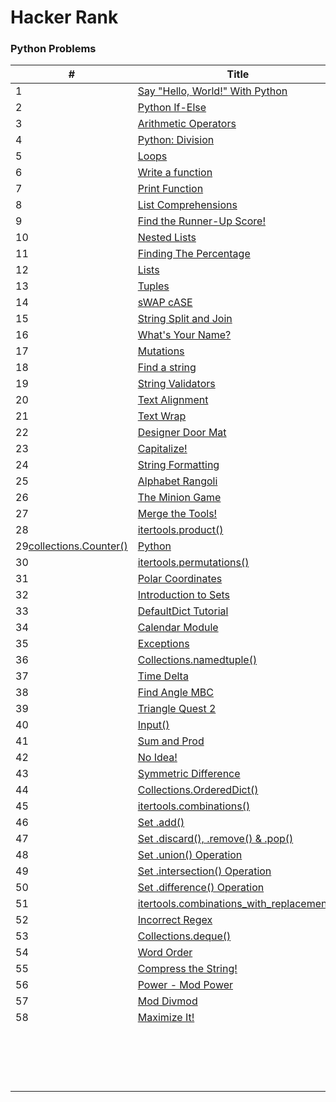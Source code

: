 Hacker Rank
========

### Python Problems


| # | Title | Solution | Difficulty |
|---| ----- | -------- | ---------- |
|1|[Say "Hello, World!" With Python](https://www.hackerrank.com/challenges/py-hello-world/problem) | [Python](1.py)|Easy|
|2|[Python If-Else](https://www.hackerrank.com/challenges/py-if-else/problem) | [Python](2.py)|Easy|
|3|[Arithmetic Operators](https://www.hackerrank.com/challenges/python-arithmetic-operators/problem) | [Python](3.py)|Easy|
|4|[Python: Division](https://www.hackerrank.com/challenges/python-division/problem) | [Python](4.py)|Easy|
|5|[Loops](https://www.hackerrank.com/challenges/python-loops/problem) | [Python](5.py)|Easy|
|6|[Write a function](https://www.hackerrank.com/challenges/write-a-function/problem) | [Python](6.py)|Medium|
|7|[Print Function](https://www.hackerrank.com/challenges/python-print/problem) | [Python](7.py)|Easy|
|8|[List Comprehensions](https://www.hackerrank.com/challenges/list-comprehensions/problem) | [Python](8.py)|Easy|
|9|[Find the Runner-Up Score!](https://www.hackerrank.com/challenges/find-second-maximum-number-in-a-list/problem) | [Python](9.py)|Easy|
|10|[Nested Lists](https://www.hackerrank.com/challenges/nested-list/problem) | [Python](10.py)|Easy|
|11|[Finding The Percentage](https://www.hackerrank.com/challenges/finding-the-percentage/problem) | [Python](11.py)|Easy|
|12|[Lists](https://www.hackerrank.com/challenges/python-lists/problem) | [Python](12.py)|Easy|
|13|[Tuples](https://www.hackerrank.com/challenges/python-tuples/problem) | [Python](13.py)|Easy|
|14|[sWAP cASE](https://www.hackerrank.com/challenges/swap-case/problem) | [Python](14.py)|Easy|
|15|[String Split and Join](https://www.hackerrank.com/challenges/python-string-split-and-join/problem) | [Python](15.py)|Easy|
|16|[What's Your Name?](https://www.hackerrank.com/challenges/whats-your-name/problem) | [Python](16.py)|Easy|
|17|[Mutations](https://www.hackerrank.com/challenges/python-mutations/problem) | [Python](17.py)|Easy|
|18|[Find a string](https://www.hackerrank.com/challenges/find-a-string/problem) | [Python](18.py)|Easy|
|19|[String Validators](https://www.hackerrank.com/challenges/string-validators/problem) | [Python](19.py)|Easy|
|20|[Text Alignment](https://www.hackerrank.com/challenges/text-alignment/problem) | [Python](20.py)|Easy|
|21|[Text Wrap](https://www.hackerrank.com/challenges/text-wrap/problem) | [Python](21.py)|Easy|
|22|[Designer Door Mat](https://www.hackerrank.com/challenges/designer-door-mat/problem) | [Python](22.py)|Easy|
|23|[Capitalize!](https://www.hackerrank.com/challenges/capitalize/problem) | [Python](23.py)|Easy|
|24|[String Formatting](https://www.hackerrank.com/challenges/python-string-formatting/problem) | [Python](24.py)|Easy|
|25|[Alphabet Rangoli](hackerrank.com/challenges/alphabet-rangoli/problem) | [Python](25.py)|Easy|
|26|[The Minion Game](https://www.hackerrank.com/challenges/the-minion-game/problem) | [Python]()|Medium|
|27|[Merge the Tools!](https://www.hackerrank.com/challenges/merge-the-tools/problem) | [Python](27.py)|Medium|
|28|[itertools.product()](https://www.hackerrank.com/challenges/itertools-product/problem) | [Python](28.py)|Easy|
|29[collections.Counter()](https://www.hackerrank.com/challenges/collections-counter/problem) | [Python](29.py)|Easy|
|30|[itertools.permutations()](https://www.hackerrank.com/challenges/itertools-permutations/problem) | [Python](30.py)|Easy|
|31|[Polar Coordinates](https://www.hackerrank.com/challenges/polar-coordinates/problem) | [Python](31.py)|Easy|
|32|[Introduction to Sets](https://www.hackerrank.com/challenges/py-introduction-to-sets/problem) | [Python](32.py)|Easy|
|33|[DefaultDict Tutorial](https://www.hackerrank.com/challenges/defaultdict-tutorial/problem) | [Python](33.py)|Easy|
|34|[Calendar Module](https://www.hackerrank.com/challenges/calendar-module/problem) | [Python](34.py)|Easy|
|35|[Exceptions](https://www.hackerrank.com/challenges/exceptions/problem) | [Python](35.py)|Easy|
|36|[Collections.namedtuple()](https://www.hackerrank.com/challenges/py-collections-namedtuple/problem) | [Python](36.py)|Easy|
|37|[Time Delta](https://www.hackerrank.com/challenges/python-time-delta/problem) | [Python](37.py)|Medium|
|38|[Find Angle MBC](https://www.hackerrank.com/challenges/find-angle/problem) | [Python](38.py)|Medium|
|39|[Triangle Quest 2](https://www.hackerrank.com/challenges/triangle-quest-2/problem) | [Python](39.py)|Medium|
|40|[Input()](https://www.hackerrank.com/challenges/input/problem) | [Python](40.py)|Esay|
|41|[Sum and Prod](https://www.hackerrank.com/challenges/np-sum-and-prod/problem) | [Python](41.py)|Easy|
|42|[No Idea!](https://www.hackerrank.com/challenges/no-idea/problem) | [Python](42.py)|Medium|
|43|[Symmetric Difference](https://www.hackerrank.com/challenges/symmetric-difference/problem) | [Python](43.py)|Easy|
|44|[Collections.OrderedDict()](https://www.hackerrank.com/challenges/py-collections-ordereddict/problem) | [Python](44.py)|Easy|
|45|[itertools.combinations()](https://www.hackerrank.com/challenges/itertools-combinations/problem) | [Python](45.py)|Easy|
|46|[Set .add()](https://www.hackerrank.com/challenges/py-set-add/problem) | [Python](46.py)|Easy|
|47|[Set .discard(), .remove() & .pop()](https://www.hackerrank.com/challenges/py-set-discard-remove-pop/problem) | [Python](47.[py])|Easy|
|48|[Set .union() Operation](https://www.hackerrank.com/challenges/py-set-union/problem) | [Python](48.py)|Easy|
|49|[Set .intersection() Operation](https://www.hackerrank.com/challenges/py-set-intersection-operation/problem) | [Python](49.py)|Easy|
|50|[Set .difference() Operation](https://www.hackerrank.com/challenges/py-set-difference-operation/problem) | [Python](50.py)|Easy|
|51|[itertools.combinations_with_replacement()](https://www.hackerrank.com/challenges/itertools-combinations-with-replacement/problem) | [Python](51.py)|Easy|
|52|[Incorrect Regex](https://www.hackerrank.com/challenges/incorrect-regex/problem) | [Python](52.py)|Easy|
|53|[Collections.deque()](https://www.hackerrank.com/challenges/py-collections-deque/problem) | [Python](53.py)|Easy|
|54|[Word Order](https://www.hackerrank.com/challenges/word-order/problem) | [Python](54.py)|medium|
|55|[Compress the String!](https://www.hackerrank.com/challenges/compress-the-string/problem) | [Python](55.py)|Medium|
|56|[Power - Mod Power](https://www.hackerrank.com/challenges/python-power-mod-power/problem) | [Python](56.py)|Easy|
|57|[Mod Divmod](https://www.hackerrank.com/challenges/python-mod-divmod/problem) | [Python](57.py)|Easy|
|58|[Maximize It!](https://www.hackerrank.com/challenges/maximize-it/problem) | [Python](58.py)|Easy|
||[]() | [Python]()|Easy|
||[]() | [Python]()|Easy|
||[]() | [Python]()|Easy|
||[]() | [Python]()|Easy|